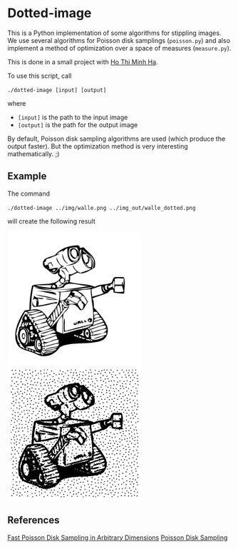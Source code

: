# Dotted-image

This is a Python implementation of some algorithms for stippling images.
We use several algorithms for Poisson disk samplings (`poisson.py`) and also implement a method of optimization over a space of measures (`measure.py`).

This is done in a small project with [Ho Thi Minh Ha](https://github.com/tmhho).

To use this script, call 

`./dotted-image [input] [output]` 

where

* `[input]` is the path to the input image 
* `[output]` is the path for the output image

By default, Poisson disk sampling algorithms are used (which produce the output faster).
But the optimization method is very interesting mathematically. ;)

## Example

The command

`./dotted-image ../img/walle.png ../img_out/walle_dotted.png`

will create the following result

<img src="https://github.com/huuphuocle/dotted-image/blob/main/img/walle.png" alt="Input image" width="300"/> <img src="https://github.com/huuphuocle/dotted-image/blob/main/img_out/walle_dotted.png" alt="Output image" width="300"/>

## 

## References

[Fast Poisson Disk Sampling in Arbitrary Dimensions](https://www.cs.ubc.ca/~rbridson/docs/bridson-siggraph07-poissondisk.pdf)
[Poisson Disk Sampling](http://devmag.org.za/2009/05/03/poisson-disk-sampling/)
